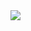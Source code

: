 <!-- ---
layout: page
title: Image
permalink: /img/
--- -->
<img align ="center" src = "{{'/images/me.png' | prepend : site.baseurl}}">
